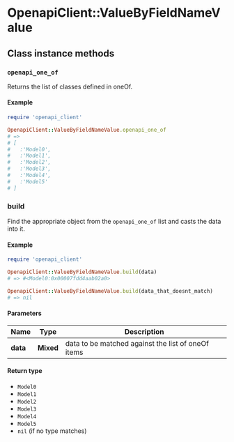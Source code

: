 # OpenapiClient::ValueByFieldNameValue

## Class instance methods

### `openapi_one_of`

Returns the list of classes defined in oneOf.

#### Example

```ruby
require 'openapi_client'

OpenapiClient::ValueByFieldNameValue.openapi_one_of
# =>
# [
#   :'Model0',
#   :'Model1',
#   :'Model2',
#   :'Model3',
#   :'Model4',
#   :'Model5'
# ]
```

### build

Find the appropriate object from the `openapi_one_of` list and casts the data into it.

#### Example

```ruby
require 'openapi_client'

OpenapiClient::ValueByFieldNameValue.build(data)
# => #<Model0:0x00007fdd4aab02a0>

OpenapiClient::ValueByFieldNameValue.build(data_that_doesnt_match)
# => nil
```

#### Parameters

| Name | Type | Description |
| ---- | ---- | ----------- |
| **data** | **Mixed** | data to be matched against the list of oneOf items |

#### Return type

- `Model0`
- `Model1`
- `Model2`
- `Model3`
- `Model4`
- `Model5`
- `nil` (if no type matches)

